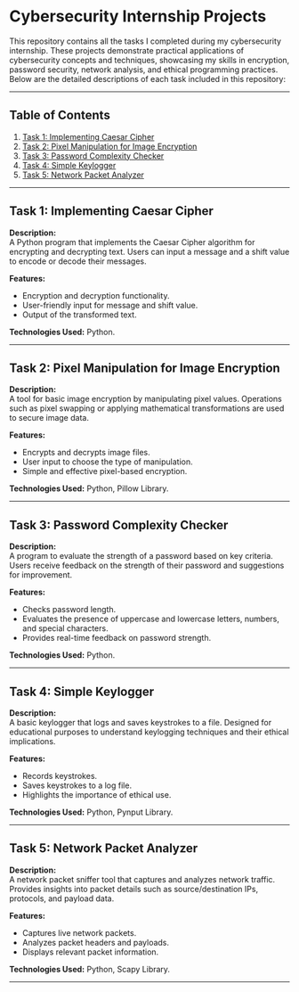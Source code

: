 # Cybersecurity Internship Projects

This repository contains all the tasks I completed during my cybersecurity internship. These projects demonstrate practical applications of cybersecurity concepts and techniques, showcasing my skills in encryption, password security, network analysis, and ethical programming practices. Below are the detailed descriptions of each task included in this repository:

---

## Table of Contents
1. [Task 1: Implementing Caesar Cipher](#task-1-implementing-caesar-cipher)
2. [Task 2: Pixel Manipulation for Image Encryption](#task-2-pixel-manipulation-for-image-encryption)
3. [Task 3: Password Complexity Checker](#task-3-password-complexity-checker)
4. [Task 4: Simple Keylogger](#task-4-simple-keylogger)
5. [Task 5: Network Packet Analyzer](#task-5-network-packet-analyzer)

---

## Task 1: Implementing Caesar Cipher
**Description:**  
A Python program that implements the Caesar Cipher algorithm for encrypting and decrypting text. Users can input a message and a shift value to encode or decode their messages.  

**Features:**  
- Encryption and decryption functionality.  
- User-friendly input for message and shift value.  
- Output of the transformed text.  

**Technologies Used:** Python.  

---

## Task 2: Pixel Manipulation for Image Encryption
**Description:**  
A tool for basic image encryption by manipulating pixel values. Operations such as pixel swapping or applying mathematical transformations are used to secure image data.  

**Features:**  
- Encrypts and decrypts image files.  
- User input to choose the type of manipulation.  
- Simple and effective pixel-based encryption.  

**Technologies Used:** Python, Pillow Library.  

---

## Task 3: Password Complexity Checker
**Description:**  
A program to evaluate the strength of a password based on key criteria. Users receive feedback on the strength of their password and suggestions for improvement.  

**Features:**  
- Checks password length.  
- Evaluates the presence of uppercase and lowercase letters, numbers, and special characters.  
- Provides real-time feedback on password strength.  

**Technologies Used:** Python.  

---

## Task 4: Simple Keylogger
**Description:**  
A basic keylogger that logs and saves keystrokes to a file. Designed for educational purposes to understand keylogging techniques and their ethical implications.  

**Features:**  
- Records keystrokes.  
- Saves keystrokes to a log file.  
- Highlights the importance of ethical use.  

**Technologies Used:** Python, Pynput Library.  

---

## Task 5: Network Packet Analyzer
**Description:**  
A network packet sniffer tool that captures and analyzes network traffic. Provides insights into packet details such as source/destination IPs, protocols, and payload data.  

**Features:**  
- Captures live network packets.  
- Analyzes packet headers and payloads.  
- Displays relevant packet information.  

**Technologies Used:** Python, Scapy Library.  

---

